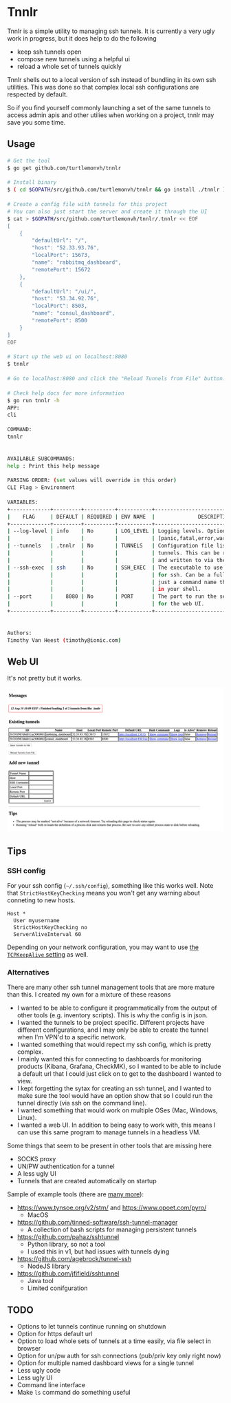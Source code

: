 # Tnnlr

Tnnlr is a simple utility to managing ssh tunnels.  It is currently a very ugly work in progress, but it does help to do the following

* keep ssh tunnels open
* compose new tunnels using a helpful ui
* reload a whole set of tunnels quickly

Tnnlr shells out to a local version of ssh instead of bundling in its own ssh utilities.  This was done so that complex local ssh configurations are respected by default.

So if you find yourself commonly launching a set of the same tunnels to access admin apis and other utilies when working on a project, tnnlr may save you some time.

## Usage

```bash
# Get the tool
$ go get github.com/turtlemonvh/tnnlr

# Install binary
$ ( cd $GOPATH/src/github.com/turtlemonvh/tnnlr && go install ./tnnlr )

# Create a config file with tunnels for this project
# You can also just start the server and create it through the UI
$ cat > $GOPATH/src/github.com/turtlemonvh/tnnlr/.tnnlr << EOF
[
    {
        "defaultUrl": "/", 
        "host": "52.33.93.76", 
        "localPort": 15673, 
        "name": "rabbitmq_dashboard", 
        "remotePort": 15672
    }, 
    {
        "defaultUrl": "/ui/", 
        "host": "53.34.92.76", 
        "localPort": 8503, 
        "name": "consul_dashboard", 
        "remotePort": 8500
    }
]
EOF

# Start up the web ui on localhost:8080
$ tnnlr

# Go to localhost:8080 and click the "Reload Tunnels from File" button.

# Check help docs for more information
$ go run tnnlr -h
APP:
cli

COMMAND:
tnnlr


AVAILABLE SUBCOMMANDS:
help : Print this help message

PARSING ORDER: (set values will override in this order)
CLI Flag > Environment

VARIABLES:
+-------------+---------+----------+-----------+----------------------------------------+
|    FLAG     | DEFAULT | REQUIRED | ENV NAME  |              DESCRIPTION               |
+-------------+---------+----------+-----------+----------------------------------------+
| --log-level | info    | No       | LOG_LEVEL | Logging levels. Options are:           |
|             |         |          |           | [panic,fatal,error,warning,info,debug] |
| --tunnels   | .tnnlr  | No       | TUNNELS   | Configuration file listing             |
|             |         |          |           | tunnels. This can be read from         |
|             |         |          |           | and written to via the web UI.         |
| --ssh-exec  | ssh     | No       | SSH_EXEC  | The executable to use                  |
|             |         |          |           | for ssh. Can be a full path or         |
|             |         |          |           | just a command name that works         |
|             |         |          |           | in your shell.                         |
| --port      |    8080 | No       | PORT      | The port to run the server on          |
|             |         |          |           | for the web UI.                        |
+-------------+---------+----------+-----------+----------------------------------------+


Authors:
Timothy Van Heest (timothy@ionic.com)
```

## Web UI

It's not pretty but it works.

![Alt text](webui.png?raw=true "Web UI")

## Tips

### SSH config

For your ssh config (`~/.ssh/config`), something like this works well.  Note that `StrictHostKeyChecking` means you won't get any warning about conneting to new hosts. 

```
Host *
  User myusername
  StrictHostKeyChecking no
  ServerAliveInterval 60
```

Depending on your network configuration, you may want to use [the `TCPKeepAlive` setting](https://unix.stackexchange.com/questions/34004/how-does-tcp-keepalive-work-in-ssh) as well.

### Alternatives

There are many other ssh tunnel management tools that are more mature than this.  I created my own for a mixture of these reasons

* I wanted to be able to configure it programmatically from the output of other tools (e.g. inventory scripts). This is why the config is in json.
* I wanted the tunnels to be project specific. Different projects have different configurations, and I may only be able to create the tunnel when I'm VPN'd to a specific network.
* I wanted something that would repect my ssh config, which is pretty complex.
* I mainly wanted this for connecting to dashboards for monitoring products (Kibana, Grafana, CheckMK), so I wanted to be able to include a default url that I could just click on to get to the dashboard I wanted to view.
* I kept forgetting the sytax for creating an ssh tunnel, and I wanted to make sure the tool would have an option show that so I could run the tunnel directly (via ssh on the command line).
* I wanted something that would work on multiple OSes (Mac, Windows, Linux).
* I wanted a web UI. In addition to being easy to work with, this means I can use this same program to manage tunnels in a headless VM.

Some things that seem to be present in other tools that are missing here

* SOCKS proxy
* UN/PW authentication for a tunnel
* A less ugly UI
* Tunnels that are created automatically on startup

Sample of example tools (there are [many more](https://github.com/search?q=ssh+tunnel)):

* https://www.tynsoe.org/v2/stm/ and https://www.opoet.com/pyro/
    * MacOS
* https://github.com/tinned-software/ssh-tunnel-manager
    * A collection of bash scripts for managing persistent tunnels
* https://github.com/pahaz/sshtunnel
    * Python library, so not a tool
    * I used this in v1, but had issues with tunnels dying
* https://github.com/agebrock/tunnel-ssh
    * NodeJS library
* https://github.com/jfifield/sshtunnel
    * Java tool
    * Limited conifguration

## TODO

- Options to let tunnels continue running on shutdown
- Option for https default url
- Option to load whole sets of tunnels at a time easily, via file select in browser
- Option for un/pw auth for ssh connections (pub/priv key only right now)
- Option for multiple named dashboard views for a single tunnel
- Less ugly code
- Less ugly UI
- Command line interface
- Make `ls` command do something useful

